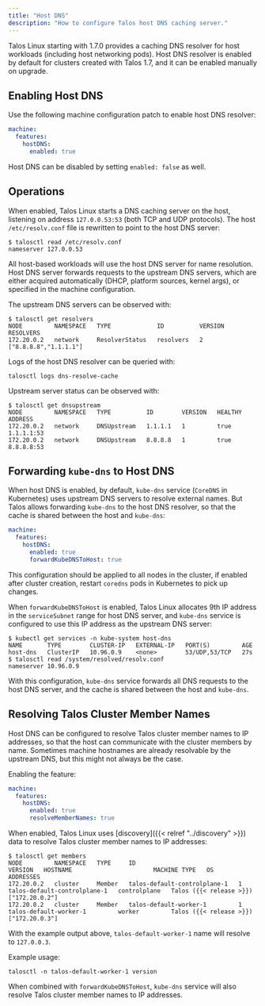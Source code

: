 ```yaml
---
title: "Host DNS"
description: "How to configure Talos host DNS caching server."
---
```


Talos Linux starting with 1.7.0 provides a caching DNS resolver for host workloads (including host networking pods).
Host DNS resolver is enabled by default for clusters created with Talos 1.7, and it can be enabled manually on upgrade.

## Enabling Host DNS

Use the following machine configuration patch to enable host DNS resolver:

```yaml
machine:
  features:
    hostDNS:
      enabled: true
```

Host DNS can be disabled by setting `enabled: false` as well.

## Operations

When enabled, Talos Linux starts a DNS caching server on the host, listening on address `127.0.0.53:53` (both TCP and UDP protocols).
The host `/etc/resolv.conf` file is rewritten to point to the host DNS server:

```shell
$ talosctl read /etc/resolv.conf
nameserver 127.0.0.53
```

All host-based workloads will use the host DNS server for name resolution.
Host DNS server forwards requests to the upstream DNS servers, which are either acquired automatically (DHCP, platform sources, kernel args), or specified in the machine configuration.

The upstream DNS servers can be observed with:

```shell
$ talosctl get resolvers
NODE         NAMESPACE   TYPE             ID          VERSION   RESOLVERS
172.20.0.2   network     ResolverStatus   resolvers   2         ["8.8.8.8","1.1.1.1"]
```

Logs of the host DNS resolver can be queried with:

```shell
talosctl logs dns-resolve-cache
```

Upstream server status can be observed with:

```shell
$ talosctl get dnsupstream
NODE         NAMESPACE   TYPE          ID        VERSION   HEALTHY   ADDRESS
172.20.0.2   network     DNSUpstream   1.1.1.1   1         true      1.1.1.1:53
172.20.0.2   network     DNSUpstream   8.8.8.8   1         true      8.8.8.8:53
```

## Forwarding `kube-dns` to Host DNS

When host DNS is enabled, by default, `kube-dns` service (`CoreDNS` in Kubernetes) uses upstream DNS servers to resolve external names.
But Talos allows forwarding `kube-dns` to the host DNS resolver, so that the cache is shared between the host and `kube-dns`:

```yaml
machine:
  features:
    hostDNS:
      enabled: true
      forwardKubeDNSToHost: true
```

This configuration should be applied to all nodes in the cluster, if enabled after cluster creation, restart `coredns` pods in Kubernetes to pick up changes.

When `forwardKubeDNSToHost` is enabled, Talos Linux allocates 9th IP address in the `serviceSubnet` range for host DNS server, and `kube-dns` service is configured to use this IP address as the upstream DNS server:

```shell
$ kubectl get services -n kube-system host-dns
NAME       TYPE        CLUSTER-IP   EXTERNAL-IP   PORT(S)         AGE
host-dns   ClusterIP   10.96.0.9    <none>        53/UDP,53/TCP   27s
$ talosctl read /system/resolved/resolv.conf
nameserver 10.96.0.9
```

With this configuration, `kube-dns` service forwards all DNS requests to the host DNS server, and the cache is shared between the host and `kube-dns`.

## Resolving Talos Cluster Member Names

Host DNS can be configured to resolve Talos cluster member names to IP addresses, so that the host can communicate with the cluster members by name.
Sometimes machine hostnames are already resolvable by the upstream DNS, but this might not always be the case.

Enabling the feature:

```yaml
machine:
  features:
    hostDNS:
      enabled: true
      resolveMemberNames: true
```

When enabled, Talos Linux uses [discovery]({{< relref "../discovery" >}}) data to resolve Talos cluster member names to IP addresses:

```shell
$ talosctl get members
NODE         NAMESPACE   TYPE     ID                             VERSION   HOSTNAME                       MACHINE TYPE   OS                        ADDRESSES
172.20.0.2   cluster     Member   talos-default-controlplane-1   1         talos-default-controlplane-1   controlplane   Talos ({{< release >}})   ["172.20.0.2"]
172.20.0.2   cluster     Member   talos-default-worker-1         1         talos-default-worker-1         worker         Talos ({{< release >}})   ["172.20.0.3"]
```

With the example output above, `talos-default-worker-1` name will resolve to `127.0.0.3`.

Example usage:

```shell
talosctl -n talos-default-worker-1 version
```

When combined with `forwardKubeDNSToHost`, `kube-dns` service will also resolve Talos cluster member names to IP addresses.
